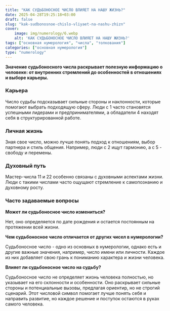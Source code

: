 ```yaml
---
title: "КАК СУДЬБОНОСНОЕ ЧИСЛО ВЛИЯЕТ НА НАШУ ЖИЗНЬ?"
date: 2025-04-28T19:25:18+03:00
draft: false
slug: "kak-sudbonosnoe-chislo-vliyaet-na-nashu-zhizn"
cover:
    image: img/numerology/6.webp
    alt: 'КАК СУДЬБОНОСНОЕ ЧИСЛО ВЛИЯЕТ НА НАШУ ЖИЗНЬ?'
tags: ["основная нумерология", "числа", "толкования"]
categories: ["основная нумерология"]
type: "numerology"
---
```



**Значение судьбоносного числа раскрывает полезную информацию о человеке: от внутренних стремлений до особенностей в отношениях и выборе карьеры.**

### Карьера

Число судьбы подсказывает сильные стороны и наклонности, которые помогают выбрать подходящую сферу. Люди с 1 часто становятся успешными лидерами и предпринимателями, а обладатели 4 находят себя в структурированной работе.

### Личная жизнь

Зная свое число, можно лучше понять подход к отношениям, выбор партнера и стиль общения. Например, люди с 2 ищут гармонию, а с 5 - свободу и перемены.

### Духовный путь

Мастер-числа 11 и 22 особенно связаны с духовными аспектами жизни. Люди с такими числами часто ощущают стремление к самопознанию и духовному росту.

### Часто задаваемые вопросы

**Может ли судьбоносное число измениться?**

Нет, оно определяется по дате рождения и остается постоянным на протяжении всей жизни.

**Чем судьбоносное число отличается от других чисел в нумерологии?**

Судьбоносное число - одно из основных в нумерологии, однако есть и другие важные значения, например, число имени или личности. Каждое из них добавляет свою грань к пониманию характера и жизни человека.

**Влияет ли судьбоносное число на судьбу?**

Судьбоносное число не определяет жизнь человека полностью, но указывает на его склонности и особенности. Оно раскрывает сильные стороны и потенциальные вызовы, предлагая ориентир, но не строгий сценарий. Этот числовой символ помогает лучше понять себя и направить развитие, но каждое решение и поступок остаются в руках самого человека.
